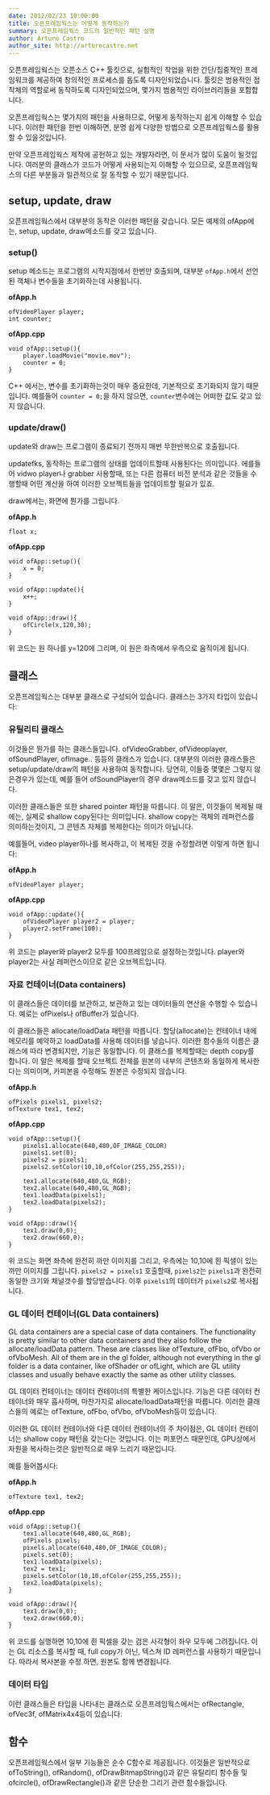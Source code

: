 ```yaml
---
date: 2012/02/23 10:00:00
title: 오픈프레임웍스는 어떻게 동작하는가
summary: 오픈프레임웍스 코드의 일반적인 패턴 설명
author: Arturo Castro
author_site: http://arturocastro.net
---
```


<!-- openFrameworks is an open source C++ toolkit designed to assist the creative process by providing a simple and intuitive framework for experimentation. The toolkit is designed to work as a general purpose glue, and wraps together several commonly used libraries.  -->
오픈프레임웍스는 오픈소스 C++ 툴킷으로, 실험적인 작업을 위한 간단/집중적인 프레임워크를 제공하여 창의적인 프로세스를 돕도록 디자인되었습니다. 툴킷은 범용적인 접착체의 역할로써 동작하도록 디자인되었으며, 몇가지 범용적인 라이브러리들을 포함합니다.

<!-- openFrameworks uses a few patterns so it's easy to understand how things work. Once you understand what these patterns are, it should be easier to use any of the functionality in openFrameworks. -->
오픈프레임웍스는 몇가지의 패턴을 사용하므로, 어떻게 동작하는지 쉽게 이해할 수 있습니다. 이러한 패턴을 한번 이해하면, 분명 쉽게 다양한 방법으로 오픈프레임웍스를 활용할 수 있을것입니다.
<!-- If you are a developer contributing to OF then this document will also be useful to you, to know how to code your classes so they behave in a consistent way with the rest of openFrameworks -->
만약 오픈프레임웍스 제작에 공헌하고 있는 개발자라면, 이 문서가 많이 도움이 될것입니다. 여러분의 클래스가 코드가 어떻게 사용되는지 이해할 수 있으므로, 오픈프레임웍스의 다른 부분들과 일관적으로 잘 동작할 수 있기 때문입니다.

## setup, update, draw

<!-- Most functionality in openframeworks works using this pattern. In every example ofApp there's also always setup, update and draw methods. -->
오픈프레임웍스에서 대부분의 동작은 이러한 패턴을 갖습니다. 모든 예제의 ofApp에는, setup, update, draw메소드를 갖고 있습니다.

### setup()

<!-- The setup method is called only once at the beginning of the application and it's used to initialize other objects or variables usually declared in `ofApp.h`. -->
setup 메소드는 프로그램의 시작지점에서 한번만 호출되며, 대부분 `ofApp.h`에서 선언된 객체나 변수들을 초기화하는데 사용됩니다.

__ofApp.h__

~~~~{.cpp}
ofVideoPlayer player;
int counter;
~~~~

__ofApp.cpp__

~~~~{.cpp}
void ofApp::setup(){
    player.loadMovie("movie.mov");
    counter = 0;
}
~~~~

<!-- In C++ it's super important to initialize variables since by default they are not initialized. For example, if we don't do `counter = 0;`, `counter` can have any value. -->
C++ 에서는, 변수를 초기화하는것이 매우 중요한데, 기본적으로 초기화되지 않기 때문입니다. 예를들어 `counter = 0;`을 하지 않으면, `counter`변수에는 어떠한 값도 갖고 있지 않습니다.

### update/draw()

<!-- Update and draw are called in an infinite loop one after another in that order, until we finish the application. -->
update와 draw는 프로그램이 종료되기 전까지 매번 무한반복으로 호출됩니다.

<!-- Update is meant to be used for updating the state of our application, do any calculations we need to do and update other objects like video players, grabbers, or any computer vision analysis we might be doing... -->
updatefks, 동작하는 프로그램의 상태를 업데이트할때 사용된다는 의미입니다. 에를들어 vidwo player나 grabber 사용할때, 또는 다른 컴퓨터 비전 분석과 같은 것들을 수행할때 어떤 계산을 하여 이러한 오브젝트들을 업데이트할 필요가 있죠.

<!-- In draw we draw to the screen. -->
draw에서는, 화면에 뭔가를 그립니다.

__ofApp.h__

~~~~{.cpp}
float x;
~~~~

__ofApp.cpp__

~~~~{.cpp}
void ofApp::setup(){
    x = 0;
}

void ofApp::update(){
    x++;
}

void ofApp::draw(){
    ofCircle(x,120,30);
}
~~~~

<!-- will draw a circle at y=120 moving from the left to the right of the screen. -->
위 코드는 원 하나를 y=120에 그리며, 이 원은 좌측에서 우측으로 움직이게 됩니다.

## 클래스

<!-- openFrameworks is mostly organized in classes. There's 3 types of classes: -->
오픈프레임웍스는 대부분 클래스로 구성되어 있습니다. 클래스는 3가지 타입이 있습니다:

### 유틸리티 클래스

<!-- These are classes that do something. They are classes like ofVideoGrabber, ofVideoPlayer, ofSoundPlayer, ofImage... Most of these classes work using the setup/update/draw pattern. Of course, for some of them draw won't make sense, e.g. an ofSoundPlayer doesn't have a draw method. -->
이것들은 뭔가를 하는 클래스들입니다. ofVideoGrabber, ofVideoplayer, ofSoundPlayer, ofImage.. 등등의 클래스가 있습니다. 대부분의 이러한 클래스들은 setup/update/draw의 패턴을 사용하여 동작합니다. 당연히, 이들중 몇몇은 그렇지 않은경우가 있는데, 예를 들어 ofSoundPlayer의 경우 draw메소드를 갖고 있지 않습니다.

<!-- These classes also follow a shared pointer pattern. That means that when they are copied the copy is actually what is called a shallow copy. A shallow copy is only a reference to the object, not a copy of its contents. -->
이러한 클래스들은 또한 shared pointer 패턴을 따릅니다. 이 말은, 이것들이 복제될 때에는, 실제로 shallow copy된다는 의미입니다. shallow copy는 객체의 레퍼런스를 의미하는것이지, 그 콘텐츠 자체를 복제한다는 의미가 아닙니다.

<!-- For example, if you copy a video player and then modify the copy somehow that will also modify the original: -->
예를들어, video player하나를 복사하고, 이 복제된 것을 수정할려면 이렇게 하면 됩니다:

__ofApp.h__

~~~~{.cpp}
ofVideoPlayer player;
~~~~

__ofApp.cpp__

~~~~{.cpp}
void ofApp::update(){
    ofVideoPlayer player2 = player;
    player2.setFrame(100);
}
~~~~

<!-- will set the current frame to 100 both in player and player2 since actually both player and player2 are a reference to the same object -->
위 코드는 player와 player2 모두를 100프레임으로 설정하는것입니다. player와 player2는 사실 레퍼런스이므로 같은 오브젝트입니다.

### 자료 컨테이너(Data containers)

<!-- This classes contain data and can do some operations on the data they contain. Examples are classes like ofPixels or ofBuffer. -->
이 클래스들은 데이터를 보관하고, 보관하고 있는 데이터들의 연산을 수행할 수 있습니다. 예로는 ofPixels나 ofBuffer가 있습니다.

<!-- This classes follow an allocate/loadData pattern. Allocate reserves memory in the container to then put data in it using loadData. The names of these functions change depending on the class but the functionality is the same. Copying this classes makes a depth copy, that means that a copy is a whole new object with the same contents as the original so modifying the copy won't touch the original. -->
이 클래스들은 allocate/loadData 패턴을 따릅니다. 할당(allocate)는 컨테이너 내에 메모리를 예약하고 loadData를 사용해 데이터를 넣습니다. 이러한 함수들의 이름은 클래스에 따라 변경되지만, 기능은 동일합니다. 이 클래스를 복제할때는 depth copy를 합니다. 이 말은 복제를 할때 오브젝트 전체를 원본의 내부의 콘텐츠와 동일하게 복사한다는 의미이며, 카피본을 수정해도 원본은 수정되지 않습니다.

__ofApp.h__

~~~~{.cpp}
ofPixels pixels1, pixels2;
ofTexture tex1, tex2;
~~~~

__ofApp.cpp__

~~~~{.cpp}
void ofApp::setup(){
    pixels1.allocate(640,480,OF_IMAGE_COLOR)
    pixels1.set(0);
    pixels2 = pixels1;
    pixels2.setColor(10,10,ofColor(255,255,255));
    
    tex1.allocate(640,480,GL_RGB);
    tex2.allocate(640,480,GL_RGB);
    tex1.loadData(pixels1);
    tex2.loadData(pixels2);
}

void ofApp::draw(){
    tex1.draw(0,0);
    tex2.draw(660,0);
}
~~~~

<!-- will draw a completely black image in the left of the screen and a black image with a white pixel at 10,10 in the right. When we call `pixels2 = pixels1`,  `pixels2` is allocated with the same size and number of channels as `pixels1` and the data in `pixels1` is copied to `pixels2`. -->
위 코드는 화면 좌측에 완전히 까만 이미지를 그리고, 우측에는 10,10에 흰 픽샐이 있는 까만 이미지를 그립니다. `pixels2 = pixels1` 호출할때, `pixels2`는 `pixels1`과 완전히 동일한 크기와 채널갯수를 할당받습니다. 이후 `pixels1`의 데이터가 `pixels2`로 복사됩니다.

### GL 데이터 컨테이너(GL Data containers)

GL data containers are a special case of data containers. The functionality is pretty similar to other data containers and they also follow the allocate/loadData pattern. These are classes like ofTexture, ofFbo, ofVbo or ofVboMesh. All of them are in the gl folder, although not everything in the gl folder is a data container, like ofShader or ofLight, which are GL utility classes and usually behave exactly the same as other utility classes.

GL 데이터 컨테이너는 데이터 컨테이너의 특별한 케이스입니다. 기능은 다른 데이터 컨테이너와 매우 흡사하며, 마찬가지로 allocate/loadData패턴을 따릅니다. 이러한 클래스들의 예로는 ofTexture, ofFbo, ofVbo, ofVboMesh등이 있습니다.

<!-- The main difference between GL data containers and other data containers is that GL data containers follow a shallow copy pattern. The main reason for this is performance, making a copy of resources in the GPU is usually slow so we don't copy them by default. -->
이러한 GL 데이터 컨테이너와 다른 데이터 컨테이너의 주 차이점은, GL 데이터 컨테이너는 shallow copy 패턴을 갖는다는 것입니다. 이는 퍼포먼스 때문인데, GPU상에서 자원을 복사하는것은 일반적으로 매우 느리기 때문입니다.

<!-- For example: -->
예를 들어봅시다:

__ofApp.h__

~~~~{.cpp}
ofTexture tex1, tex2;
~~~~

__ofApp.cpp__

~~~~{.cpp}
void ofApp::setup(){
    tex1.allocate(640,480,GL_RGB);
    ofPixels pixels;
    pixels.allocate(640,480,OF_IMAGE_COLOR);
    pixels.set(0);
    tex1.loadData(pixels);
    tex2 = tex1;
    pixels.setColor(10,10,ofColor(255,255,255));
    tex2.loadData(pixels);
}

void ofApp::draw(){
    tex1.draw(0,0);
    tex2.draw(660,0);
}
~~~~

<!-- will draw a black rectangle with a white pixel at 10,10 in both left and right sides of the screen. This is because in this case we are copying the GL resource, which is actually just a reference to the texture ID of the first texture, not a full copy, so when modifying it we are also modifying the original. -->
위 코드를 실행하면 10,10에 흰 픽셀을 갖는 검은 사각형이 좌우 모두에 그려집니다. 이는 GL 리소스를 복사할 때, full copy가 아닌, 텍스쳐 ID 레퍼런스를 사용하기 때문입니다. 따라서 복사본을 수정 하면, 원본도 함께 변경됩니다.

### 데이터 타입

<!-- These are classes that represent types in openFrameworks like ofRectangle, ofVec3f or ofMatrix4x4. -->
이런 클래스들은 타입을 나타내는 클래스로 오픈프레임웍스에서는 ofRectangle, ofVec3f, ofMatrix4x4등이 있습니다.

## 함수

<!-- Some functionality in openFrameworks is provided through plain C functions. This are usually utility functions like ofToString(), ofRandom(), ofDrawBitmapString() and simple draw functions like ofCircle(), ofDrawRectangle(). -->
오픈프레임웍스에서 일부 기능들은 순수 C함수로 제공됩니다. 이것들은 일반적으로 ofToString(), ofRandom(), ofDrawBitmapString()과 같은 유틸리티 함수들 및  ofcircle(), ofDrawRectangle()과 같은 단순한 그리기 관련 함수들입니다.
